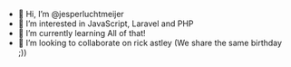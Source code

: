 - 👋 Hi, I’m @jesperluchtmeijer
- 👀 I’m interested in JavaScript, Laravel and PHP
- 🌱 I’m currently learning All of that!
- 💞️ I’m looking to collaborate on rick astley (We share the same birthday ;))


